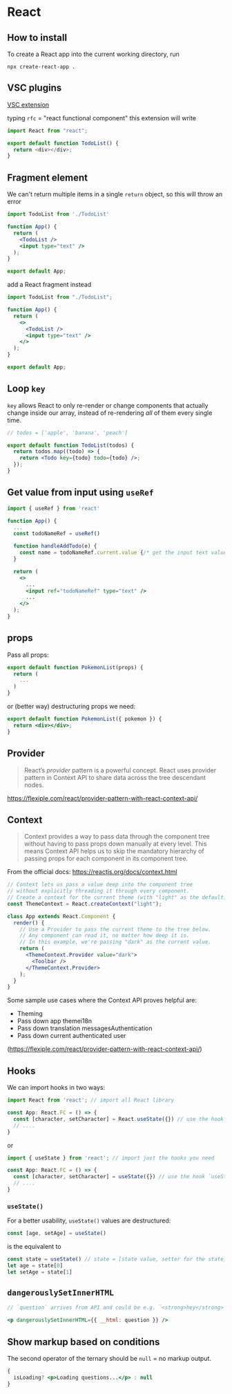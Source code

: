 # React

## How to install

To create a React app into the current working directory, run

```shell
npx create-react-app .
```

## VSC plugins

[VSC extension](https://marketplace.visualstudio.com/items?itemName=dsznajder.es7-react-js-snippets)

typing `rfc` = "react functional component" this extension will write

```js
import React from "react";

export default function TodoList() {
  return <div></div>;
}
```

## Fragment element

We can't return multiple items in a single `return` object, so this will throw an error

```jsx
import TodoList from './TodoList'

function App() {
  return (
    <TodoList />
    <input type="text" />
  );
}

export default App;
```

add a React fragment instead

```jsx
import TodoList from "./TodoList";

function App() {
  return (
    <>
      <TodoList />
      <input type="text" />
    </>
  );
}

export default App;
```

## Loop `key`

`key` allows React to only re-render or change components that actually change inside our array, instead of re-rendering _all_ of them every single time.

```jsx
// todos = ['apple', 'banana', 'peach']

export default function TodoList(todos) {
  return todos.map((todo) => {
    return <Todo key={todo} todo={todo} />;
  });
}
```

## Get value from input using `useRef`

```jsx
import { useRef } from 'react'

function App() {
  ...
  const todoNameRef = useRef()

  function handleAddTodo(e) {
    const name = todoNameRef.current.value {/* get the input text value */}
  }

  return (
    <>
      ...
      <input ref="todoNameRef" type="text" />
      ...
    </>
  );
}
```

## props

Pass all props:

```jsx
export default function PokemonList(props) {
  return (
    ...
  )
}
```

or (better way) destructuring props we need:

```jsx
export default function PokemonList({ pokemon }) {
  return <div></div>;
}
```

## Provider

> React’s _provider_ pattern is a powerful concept. React uses provider pattern in Context API to share data across the tree descendant nodes.

https://flexiple.com/react/provider-pattern-with-react-context-api/

## Context

> Context provides a way to pass data through the component tree without having to pass props down manually at every level.
> This means Context API helps us to skip the mandatory hierarchy of passing props for each component in its component tree.

From the official docs: https://reactjs.org/docs/context.html

```jsx
// Context lets us pass a value deep into the component tree
// without explicitly threading it through every component.
// Create a context for the current theme (with "light" as the default).
const ThemeContext = React.createContext("light");

class App extends React.Component {
  render() {
    // Use a Provider to pass the current theme to the tree below.
    // Any component can read it, no matter how deep it is.
    // In this example, we're passing "dark" as the current value.
    return (
      <ThemeContext.Provider value="dark">
        <Toolbar />
      </ThemeContext.Provider>
    );
  }
}
```

Some sample use cases where the Context API proves helpful are:

- Theming
- Pass down app themei18n
- Pass down translation messagesAuthentication
- Pass down current authenticated user

(https://flexiple.com/react/provider-pattern-with-react-context-api/)

## Hooks

We can import hooks in two ways:

```jsx
import React from 'react'; // import all React library

const App: React.FC = () => {
  const [character, setCharacter] = React.useState({}) // use the hook `useState()`
  // ....
}
```

or

```jsx
import { useState } from 'react'; // import just the hooks you need

const App: React.FC = () => {
  const [character, setCharacter] = useState({}) // use the hook `useState()`
  // ....
}
```

### `useState()`

For a better usability, `useState()` values are destructured:

```js
const [age, setAge] = useState()
```

is the equivalent to

```js
const state = useState() // state = [state value, setter for the state]
let age = state[0]
let setAge = state[1]
```

## `dangerouslySetInnerHTML`

```jsx
// `question` arrives from API and could be e.g. `<strong>hey</strong> this is a question`

<p dangerouslySetInnerHTML={{ __html: question }} />
```

## Show markup based on conditions

The second operator of the ternary should be `null` = no markup output.

```jsx
{
  isLoading? <p>Loading questions...</p> : null
}
```